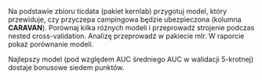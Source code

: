 Na podstawie zbioru ticdata (pakiet kernlab) przygotuj model, który przewiduje, czy przyczepa campingowa będzie ubezpieczona (kolumna **CARAVAN**). Porównaj kilka różnych modeli i przeprowadź strojenie podczas nested cross-validation. Analizę przeprowadź w pakiecie mlr. W raporcie pokaż porównanie modeli.

Najlepszy model (pod względem AUC średniego AUC w walidacji 5-krotnej) dostaje bonusowe siedem punktów.
